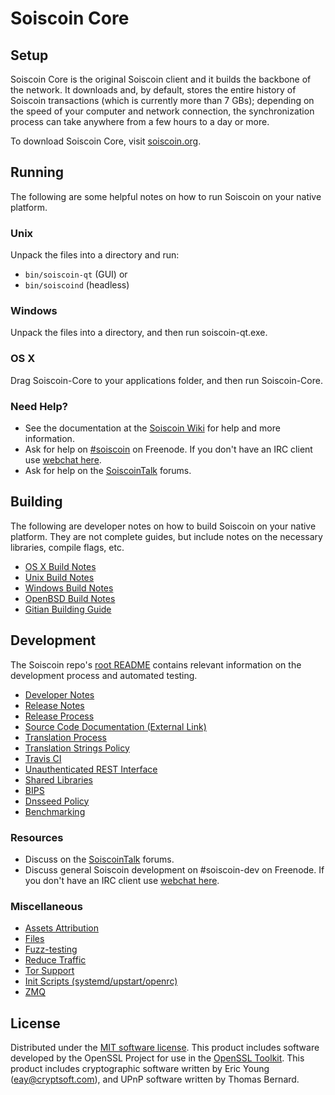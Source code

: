 Soiscoin Core
=============

Setup
---------------------
Soiscoin Core is the original Soiscoin client and it builds the backbone of the network. It downloads and, by default, stores the entire history of Soiscoin transactions (which is currently more than 7 GBs); depending on the speed of your computer and network connection, the synchronization process can take anywhere from a few hours to a day or more.

To download Soiscoin Core, visit [soiscoin.org](https://soiscoin.org).

Running
---------------------
The following are some helpful notes on how to run Soiscoin on your native platform.

### Unix

Unpack the files into a directory and run:

- `bin/soiscoin-qt` (GUI) or
- `bin/soiscoind` (headless)

### Windows

Unpack the files into a directory, and then run soiscoin-qt.exe.

### OS X

Drag Soiscoin-Core to your applications folder, and then run Soiscoin-Core.

### Need Help?

* See the documentation at the [Soiscoin Wiki](https://soiscoin.info/)
for help and more information.
* Ask for help on [#soiscoin](http://webchat.freenode.net?channels=soiscoin) on Freenode. If you don't have an IRC client use [webchat here](http://webchat.freenode.net?channels=soiscoin).
* Ask for help on the [SoiscoinTalk](https://soiscointalk.io/) forums.

Building
---------------------
The following are developer notes on how to build Soiscoin on your native platform. They are not complete guides, but include notes on the necessary libraries, compile flags, etc.

- [OS X Build Notes](build-osx.md)
- [Unix Build Notes](build-unix.md)
- [Windows Build Notes](build-windows.md)
- [OpenBSD Build Notes](build-openbsd.md)
- [Gitian Building Guide](gitian-building.md)

Development
---------------------
The Soiscoin repo's [root README](/README.md) contains relevant information on the development process and automated testing.

- [Developer Notes](developer-notes.md)
- [Release Notes](release-notes.md)
- [Release Process](release-process.md)
- [Source Code Documentation (External Link)](https://dev.visucore.com/soiscoin/doxygen/)
- [Translation Process](translation_process.md)
- [Translation Strings Policy](translation_strings_policy.md)
- [Travis CI](travis-ci.md)
- [Unauthenticated REST Interface](REST-interface.md)
- [Shared Libraries](shared-libraries.md)
- [BIPS](bips.md)
- [Dnsseed Policy](dnsseed-policy.md)
- [Benchmarking](benchmarking.md)

### Resources
* Discuss on the [SoiscoinTalk](https://soiscointalk.io/) forums.
* Discuss general Soiscoin development on #soiscoin-dev on Freenode. If you don't have an IRC client use [webchat here](http://webchat.freenode.net/?channels=soiscoin-dev).

### Miscellaneous
- [Assets Attribution](assets-attribution.md)
- [Files](files.md)
- [Fuzz-testing](fuzzing.md)
- [Reduce Traffic](reduce-traffic.md)
- [Tor Support](tor.md)
- [Init Scripts (systemd/upstart/openrc)](init.md)
- [ZMQ](zmq.md)

License
---------------------
Distributed under the [MIT software license](/COPYING).
This product includes software developed by the OpenSSL Project for use in the [OpenSSL Toolkit](https://www.openssl.org/). This product includes
cryptographic software written by Eric Young ([eay@cryptsoft.com](mailto:eay@cryptsoft.com)), and UPnP software written by Thomas Bernard.
